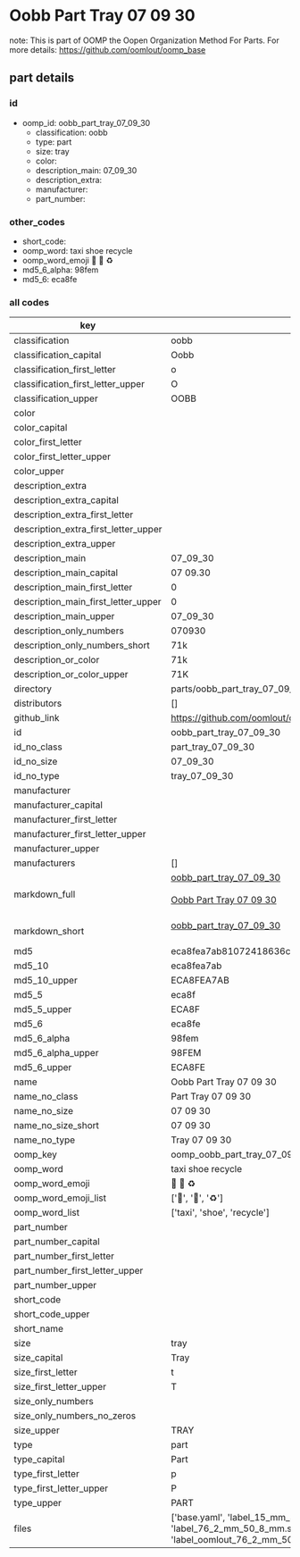 # Oobb Part Tray 07 09 30  

note: This is part of OOMP the Oopen Organization Method For Parts. For more details: https://github.com/oomlout/oomp_base

##  part details





### id
* oomp_id: oobb_part_tray_07_09_30
  * classification: oobb
  * type: part
  * size: tray
  * color: 
  * description_main: 07_09_30
  * description_extra: 
  * manufacturer: 
  * part_number: 

### other_codes
* short_code: 
* oomp_word: taxi shoe recycle
* oomp_word_emoji :taxi: :shoe: :recycle:
* md5_6_alpha: 98fem
* md5_6: eca8fe

### all codes 
| key | value |  
| --- | --- |  
| classification | oobb |  
| classification_capital | Oobb |  
| classification_first_letter | o |  
| classification_first_letter_upper | O |  
| classification_upper | OOBB |  
| color |  |  
| color_capital |  |  
| color_first_letter |  |  
| color_first_letter_upper |  |  
| color_upper |  |  
| description_extra |  |  
| description_extra_capital |  |  
| description_extra_first_letter |  |  
| description_extra_first_letter_upper |  |  
| description_extra_upper |  |  
| description_main | 07_09_30 |  
| description_main_capital | 07 09.30 |  
| description_main_first_letter | 0 |  
| description_main_first_letter_upper | 0 |  
| description_main_upper | 07_09_30 |  
| description_only_numbers | 070930 |  
| description_only_numbers_short | 71k |  
| description_or_color | 71k |  
| description_or_color_upper | 71K |  
| directory | parts/oobb_part_tray_07_09_30 |  
| distributors | [] |  
| github_link | https://github.com/oomlout/oomlout_oomp_part_src/tree/main/parts/oobb_part_tray_07_09_30/working |  
| id | oobb_part_tray_07_09_30 |  
| id_no_class | part_tray_07_09_30 |  
| id_no_size | 07_09_30 |  
| id_no_type | tray_07_09_30 |  
| manufacturer |  |  
| manufacturer_capital |  |  
| manufacturer_first_letter |  |  
| manufacturer_first_letter_upper |  |  
| manufacturer_upper |  |  
| manufacturers | [] |  
| markdown_full | [oobb_part_tray_07_09_30](https://github.com/oomlout/oomlout_oomp_part_src/tree/main/parts/oobb_part_tray_07_09_30/working)<br>[](https://github.com/oomlout/oomlout_oomp_part_src/tree/main/parts/oobb_part_tray_07_09_30/working)<br>[Oobb Part Tray 07 09 30](https://github.com/oomlout/oomlout_oomp_part_src/tree/main/parts/oobb_part_tray_07_09_30/working)<br><br> |  
| markdown_short | [oobb_part_tray_07_09_30](https://github.com/oomlout/oomlout_oomp_part_src/tree/main/parts/oobb_part_tray_07_09_30/working)<br><br> |  
| md5 | eca8fea7ab81072418636c7c3916cee7 |  
| md5_10 | eca8fea7ab |  
| md5_10_upper | ECA8FEA7AB |  
| md5_5 | eca8f |  
| md5_5_upper | ECA8F |  
| md5_6 | eca8fe |  
| md5_6_alpha | 98fem |  
| md5_6_alpha_upper | 98FEM |  
| md5_6_upper | ECA8FE |  
| name | Oobb Part Tray 07 09 30 |  
| name_no_class | Part Tray 07 09 30 |  
| name_no_size | 07 09 30 |  
| name_no_size_short | 07 09 30 |  
| name_no_type | Tray 07 09 30 |  
| oomp_key | oomp_oobb_part_tray_07_09_30 |  
| oomp_word | taxi shoe recycle |  
| oomp_word_emoji | :taxi: :shoe: :recycle: |  
| oomp_word_emoji_list | [':taxi:', ':shoe:', ':recycle:'] |  
| oomp_word_list | ['taxi', 'shoe', 'recycle'] |  
| part_number |  |  
| part_number_capital |  |  
| part_number_first_letter |  |  
| part_number_first_letter_upper |  |  
| part_number_upper |  |  
| short_code |  |  
| short_code_upper |  |  
| short_name |  |  
| size | tray |  
| size_capital | Tray |  
| size_first_letter | t |  
| size_first_letter_upper | T |  
| size_only_numbers |  |  
| size_only_numbers_no_zeros |  |  
| size_upper | TRAY |  
| type | part |  
| type_capital | Part |  
| type_first_letter | p |  
| type_first_letter_upper | P |  
| type_upper | PART |  
| files | ['base.yaml', 'label_15_mm_30_mm.pdf', 'label_15_mm_30_mm.svg', 'label_76_2_mm_50_8_mm.pdf', 'label_76_2_mm_50_8_mm.svg', 'label_oomlout_76_2_mm_50_8_mm.pdf', 'label_oomlout_76_2_mm_50_8_mm.svg', 'readme.md', 'working.json', 'working.yaml'] |  

